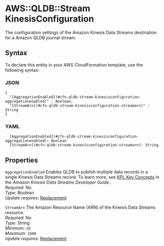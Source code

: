 # AWS::QLDB::Stream KinesisConfiguration<a name="aws-properties-qldb-stream-kinesisconfiguration"></a>

The configuration settings of the Amazon Kinesis Data Streams destination for a Amazon QLDB journal stream\.

## Syntax<a name="aws-properties-qldb-stream-kinesisconfiguration-syntax"></a>

To declare this entity in your AWS CloudFormation template, use the following syntax:

### JSON<a name="aws-properties-qldb-stream-kinesisconfiguration-syntax.json"></a>

```
{
  "[AggregationEnabled](#cfn-qldb-stream-kinesisconfiguration-aggregationenabled)" : Boolean,
  "[StreamArn](#cfn-qldb-stream-kinesisconfiguration-streamarn)" : String
}
```

### YAML<a name="aws-properties-qldb-stream-kinesisconfiguration-syntax.yaml"></a>

```
  [AggregationEnabled](#cfn-qldb-stream-kinesisconfiguration-aggregationenabled): Boolean
  [StreamArn](#cfn-qldb-stream-kinesisconfiguration-streamarn): String
```

## Properties<a name="aws-properties-qldb-stream-kinesisconfiguration-properties"></a>

`AggregationEnabled`  <a name="cfn-qldb-stream-kinesisconfiguration-aggregationenabled"></a>
Enables QLDB to publish multiple data records in a single Kinesis Data Streams record\. To learn more, see [KPL Key Concepts](https://docs.aws.amazon.com/streams/latest/dev/kinesis-kpl-concepts.html) in the *Amazon Kinesis Data Streams Developer Guide*\.  
*Required*: No  
*Type*: Boolean  
*Update requires*: [Replacement](https://docs.aws.amazon.com/AWSCloudFormation/latest/UserGuide/using-cfn-updating-stacks-update-behaviors.html#update-replacement)

`StreamArn`  <a name="cfn-qldb-stream-kinesisconfiguration-streamarn"></a>
The Amazon Resource Name \(ARN\) of the Kinesis Data Streams resource\.  
*Required*: No  
*Type*: String  
*Minimum*: `20`  
*Maximum*: `1600`  
*Update requires*: [Replacement](https://docs.aws.amazon.com/AWSCloudFormation/latest/UserGuide/using-cfn-updating-stacks-update-behaviors.html#update-replacement)